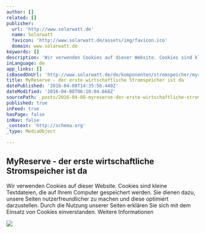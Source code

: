 ```yaml
---
author: []
related: []
publisher:
  url: 'http://www.solarwatt.de'
  name: Solarwatt
  favicon: 'http://www.solarwatt.de/assets/img/favicon.ico'
  domain: www.solarwatt.de
keywords: []
description: 'Wir verwenden Cookies auf dieser Website. Cookies sind kleine Textdateien, die auf Ihrem Computer gespeichert werden. Sie dienen dazu, unsere Seiten nutzerfreundlicher zu machen und diese optimiert darzustellen. Durch die Nutzung unserer Seiten erklären Sie sich mit dem Einsatz von Cookies einverstanden. Weitere Informationen'
inLanguage: de
app_links: []
isBasedOnUrl: 'http://www.solarwatt.de/de/komponenten/stromspeicher/myreserve_500/'
title: MyReserve - der erste wirtschaftliche Stromspeicher ist da
datePublished: '2016-04-08T14:35:56.449Z'
dateModified: '2016-04-08T06:10:04.666Z'
sourcePath: _posts/2016-04-08-myreserve-der-erste-wirtschaftliche-stromspeicher-ist-da.md
published: true
inFeed: true
hasPage: false
inNav: false
_context: 'http://schema.org'
_type: MediaObject

---
```

<article style=""><h1>MyReserve - der erste wirtschaftliche Stromspeicher ist da</h1><p>Wir verwenden Cookies auf dieser Website. Cookies sind kleine Textdateien, die auf Ihrem Computer gespeichert werden. Sie dienen dazu, unsere Seiten nutzerfreundlicher zu machen und diese optimiert darzustellen. Durch die Nutzung unserer Seiten erklären Sie sich mit dem Einsatz von Cookies einverstanden. Weitere Informationen</p><img src="http://www.solarwatt.de/uploads/pics/marginal_speicher.png" /></article>